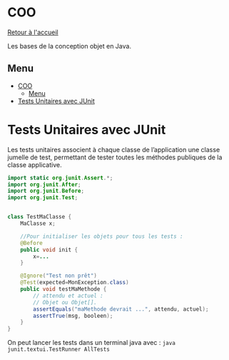 # COO

[Retour à l'accueil](./../README.md)

Les bases de la conception objet en Java.

## Menu

- [COO](#coo)
	- [Menu](#menu)
- [Tests Unitaires avec JUnit](#tests-unitaires-avec-junit)

# Tests Unitaires avec JUnit

Les tests unitaires associent à chaque classe de l’application une classe jumelle de test, permettant de tester toutes les méthodes publiques de la classe applicative.

```java
import static org.junit.Assert.*;
import org.junit.After;
import org.junit.Before;
import org.junit.Test;


class TestMaClasse {
	MaClasse x;

	//Pour initialiser les objets pour tous les tests :
	@Before
	public void init {
		x=...
	}

	@Ignore("Test non prêt")
	@Test(expected=MonException.class)
	public void testMaMethode {
		// attendu et actuel :
		// Objet ou Objet[].
		assertEquals("maMethode devrait ...", attendu, actuel); 
		assertTrue(msg, booleen);
	}
}
```

On peut lancer les tests dans un terminal java avec : `java junit.textui.TestRunner AllTests`
